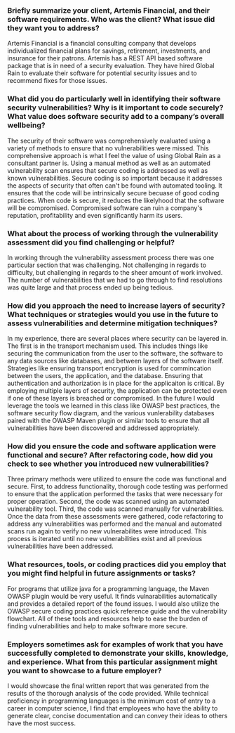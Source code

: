 <h3>Briefly summarize your client, Artemis Financial, and their software requirements. Who was the client? What issue did they want you to address?</h3>

 Artemis Financial is a financial consulting company that develops individualized financial plans for savings, retirement, investments, and insurance for their patrons.  Artemis has a REST API based software package that is in need of a security evaluation.  They have hired Global Rain to evaluate their software for potential security issues and to recommend fixes for those issues.

<h3>What did you do particularly well in identifying their software security vulnerabilities? Why is it important to code securely? What value does software security add to a company’s overall wellbeing?</h3>

The security of their software was comprehensively evaluated using a variety of methods to ensure that no vulnerabilities were missed. This comprehensive approach is what I feel the value of using Global Rain as a consultant partner is. Using a manual method as well as an automated vulnerability scan ensures that secure coding is addressed as well as known vulnerabilities. Secure coding is so important because it addresses the aspects of security that often can't be found with automated tooling. It ensures that the code will be intrinsically secure becuase of good coding practices. When code is secure, it reduces the likelyhood that the software will be compromised.  Compromised software can ruin a company's reputation, profitability and even significantly harm its users.

<h3>What about the process of working through the vulnerability assessment did you find challenging or helpful?</h3>

In working through the vulnerability assessment process there was one particular section that was challenging. Not challenging in regards to difficulty, but challenging in regards to the sheer amount of work involved. The number of vulnerabilities that we had to go through to find resolutions was quite large and that process ended up being tedious.

<h3>How did you approach the need to increase layers of security? What techniques or strategies would you use in the future to assess vulnerabilities and determine mitigation techniques?</h3>

In my experience, there are several places where security can be layered in. The first is in the transport mechanism used. This includes things like securing the communication from the user to the software, the software to any data sources like databases, and between layers of the software itself.  Strategies like ensuring transport encryption is used for commincation between the users, the application, and the database.  Ensuring that authentication and authorization is in place for the applicaiton is critical.  By employing multiple layers of security, the application can be protected even if one of these layers is breached or compromised.
In the future I would leverage the tools we learned in this class like OWASP best practices, the software security flow diagram, and the various vunlerability databases paired with the OWASP Maven plugin or similar tools to ensure that all vulnerabilities have been discovered and addressed appropriately.

<h3>How did you ensure the code and software application were functional and secure? After refactoring code, how did you check to see whether you introduced new vulnerabilities?</h3>

Three primary methods were utilized to ensure the code was functional and secure.  First, to address functionality, thorough code testing was performed to ensure that the application performed the tasks that were necessary for proper operation.  Second, the code was scanned using an automated vulnerability tool. Third, the code was scanned manually for vulnerabilities.  Once the data from these assessments were gathered, code refactoring to address any vulnerabilities was performed and the manual and automated scans run again to verify no new vulnerabilites were introduced.  This process is iterated until no new vulnerabilities exist and all previous vulnerabilities have been addressed.

<h3>What resources, tools, or coding practices did you employ that you might find helpful in future assignments or tasks?</h3>

For programs that utilize java for a programming language, the Maven OWASP plugin would be very useful. It finds vulnarabilities automatically and provides a detailed report of the found issues.  I would also utilize the OWASP secure coding practices quick reference guide and the vulnerability flowchart. All of these tools and resources help to ease the burden of finding vulnerabilities and help to make software more secure.

<h3>Employers sometimes ask for examples of work that you have successfully completed to demonstrate your skills, knowledge, and experience. What from this particular assignment might you want to showcase to a future employer?</h3>

I would showcase the final written report that was generated from the results of the thorough analysis of the code provided.  While technical proficiency in programming languages is the minimum cost of entry to a career in computer science, I find that employees who have the ability to generate clear, concise documentation and can convey their ideas to others have the most success.